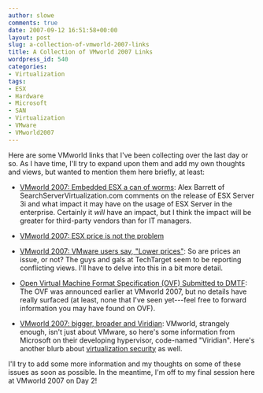 ```yaml
---
author: slowe
comments: true
date: 2007-09-12 16:51:58+00:00
layout: post
slug: a-collection-of-vmworld-2007-links
title: A Collection of VMworld 2007 Links
wordpress_id: 540
categories:
- Virtualization
tags:
- ESX
- Hardware
- Microsoft
- SAN
- Virtualization
- VMware
- VMworld2007
---
```


Here are some VMworld links that I've been collecting over the last day or so. As I have time, I'll try to expand upon them and add my own thoughts and views, but wanted to mention them here briefly, at least:

* [VMworld 2007: Embedded ESX a can of worms](http://servervirtualization.blogs.techtarget.com/2007/09/10/vmworld-2007-embedded-esx-a-can-of-worms/): Alex Barrett of SearchServerVirtualization.com comments on the release of ESX Server 3i and what impact it may have on the usage of ESX Server in the enterprise. Certainly it _will_ have an impact, but I think the impact will be greater for third-party vendors than for IT managers.

* [VMworld 2007: ESX price is not the problem](http://servervirtualization.blogs.techtarget.com/2007/09/10/vmworld-2007-esx-price-is-not-the-problem/)

* [VMworld 2007: VMware users say, "Lower prices"](http://servervirtualization.blogs.techtarget.com/2007/09/10/vmworld-2007-vmware-users-say-lower-prices/): So are prices an issue, or not? The guys and gals at TechTarget seem to be reporting conflicting views. I'll have to delve into this in a bit more detail.

* [Open Virtual Machine Format Specification (OVF) Submitted to DMTF](http://xml.coverpages.org/ni2007-09-11-a.html): The OVF was announced earlier at VMworld 2007, but no details have really surfaced (at least, none that I've seen yet---feel free to forward information you may have found on OVF).

* [VMworld 2007: bigger, broader and Viridian](http://blogs.technet.com/windowsserver/archive/2007/09/11/vmworld-2007-bigger-broader-and-viridian.aspx): VMworld, strangely enough, isn't just about VMware, so here's some information from Microsoft on their developing hypervisor, code-named "Viridian". Here's another blurb about [virtualization security](http://blogs.technet.com/windowsserver/archive/2007/09/11/VMworld-2007_3A00_-virtualization-security.aspx) as well.

I'll try to add some more information and my thoughts on some of these issues as soon as possible. In the meantime, I'm off to my final session here at VMworld 2007 on Day 2!
